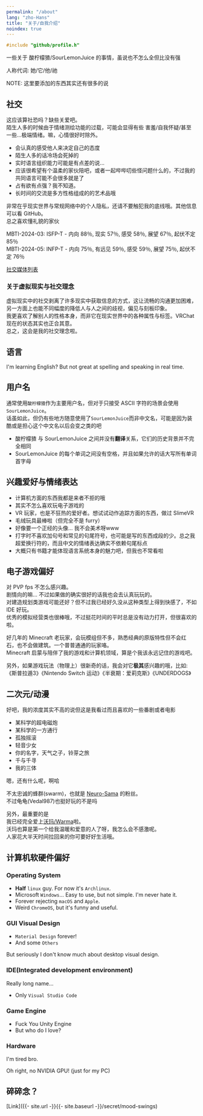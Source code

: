 ```yaml
---
permalink: "/about"
lang: "zho-Hans"
title: "关于/自我介绍"
noindex: true
---
```


```c
#include "github/profile.h"
```

一些关于 酸柠檬猹/SourLemonJuice 的事情，虽说也不怎么全但比没有强

人称代词: 她/它/他/祂

NOTE: 这里要添加的东西其实还有很多的说

## 社交

这应该算社恐吗？缺些关爱吧。\
陌生人多的时候由于情绪测绘功能的过载，可能会显得有些 害羞/自我怀疑/甚至一些...极端情绪。嘛，心情很好时除外。

- 会认真的感受他人来决定自己的态度
- 陌生人多的话冷场会死掉的
- 实时语言组织能力可能是有点差的说․․․
- 应该很希望有个温柔的家伙陪吧，或者一起哔哔叨些怪问题什么的，不过我的共同语言可能不会很多就是了
- 占有欲有点强？我不知道。
- 长时间的交流是多方性格组成的的艺术品哦

非常在乎现实世界与常规网络中的个人隐私，还请不要触犯我的底线哦。其他信息可以看 GitHub。\
总之喜欢懂礼貌的家伙

MBTI-2024-03: ISFP-T - 内向 88％‚ 现实 57％‚ 感受 58％‚ 展望 67％‚ 起伏不定 85％\
MBTI-2024-05: INFP-T - 内向 75％‚ 有远见 59％‚ 感受 59％‚ 展望 75％‚ 起伏不定 76％

[社交媒体列表](./social)

### 关于虚拟现实与社交理念

虚拟现实中的社交剥离了许多现实中获取信息的方式，这让流畅的沟通更加困难，另一方面上也能不同幅度的降低人与人之间的歧视，偏见与刻板印象。\
我更喜欢了解别人的性格本身，而非它在现实世界中的各种属性与标签。VRChat 现在的状态其实也正合其意。\
总之，这会是我的社交理念啦。

## 语言

I'm learning English? But not great at spelling and speaking in real time.

## 用户名

通常使用`酸柠檬猹`作为主要用户名，但对于只接受 ASCII 字符的场景会使用`SourLemonJuice`。\
话虽如此，但仍有些地方随意使用了`SourLemonJuice`而非中文名，可能是因为装酷或是担心这个中文名以后会变之类的吧

- 酸柠檬猹 与 SourLemonJuice 之间并没有**翻译**关系，它们的历史背景并不完全相同
- SourLemonJuice 的每个单词之间没有空格，并且如果允许的话大写所有单词首字母

## 兴趣爱好与情绪表达

- 计算机方面的东西我都是来者不拒的哦
- 其实不怎么喜欢玩电子游戏的
- VR 玩家，也是不狂热的爱好者。想试试动作追踪方面的东西，做过 SlimeVR
- 毛绒玩具最棒啦（但完全不是 furry）
- 好像要一个正经的头像... 我不会美术呀www
- 打字时不喜欢加句号和常见的句尾符号，也可能是写的东西成段的少。总之我超爱换行符的，而且中文的情绪表达确实不依赖句尾标点
- 大概只有书籍才能体现语言系统本身的魅力吧，但我也不常看啦

## 电子游戏偏好

对 PVP fps 不怎么感兴趣。\
剧情向的嘛... 不过如果做的确实很好的话我也会去认真玩玩的。\
对建造规划类游戏可能还好？但不过我已经好久没从这种类型上得到快感了，不如 IDE 好玩。\
优秀的模拟经营类也很棒哦，不过挺花时间的平时总是没有动力打开，但很喜欢的啦。

好几年的 Minecraft 老玩家，会玩模组但不多，熟悉经典的原版特性但不会红石，也不会做建筑。一个普普通通的玩家咯。\
Minecraft 启蒙与陪伴了我的游戏和计算机领域，算是个我该永远记住的游戏吧。

另外，如果游戏玩法（物理上）很新奇的话，我会对它**极其**感兴趣的哦，比如:\
《斯普拉遁3》《Nintendo Switch 运动》《半衰期：爱莉克斯》《UNDERDOGS》

## 二次元/动漫

好吧，我的浓度其实不高的说但这是我看过而且喜欢的一些番剧或者电影

- 某科学的超电磁炮
- 某科学的一方通行
- 孤独摇滚
- 轻音少女
- 你的名字，天气之子，铃芽之旅
- 千与千寻
- 我的三体

嗯，还有什么呢，啊哈

不太忠诚的蜂群(swarm)，也就是 [Neuro-Sama](https://www.twitch.tv/vedal987) 的粉丝。\
不过龟龟(Vedal987)也挺好玩的不是吗

另外，最重要的是\
我已经完全爱上[沃玛/Warma](https://zh.moegirl.org.cn/zh-hans/Warma)啦。\
沃玛也算是第一个给我温暖和爱意的人了呀，我怎么会不感激呢。\
人家花大半天时间拉回来的你可要好好生活哦。

## 计算机软硬件偏好

### Operating System

- **Half** `linux` guy. For now it's `Archlinux`.
- Microsoft `Windows`... Easy to use, but not simple. I'm never hate it.
- Forever rejecting `macOS` and `Apple`.
- Weird `ChromeOS`, but it's funny and useful.

### GUI Visual Design

- `Material Design` forever!
- And some `Others`

But seriously I don't know much about desktop visual design.

### IDE(Integrated development environment)

Really long name...

- Only `Visual Studio Code`

### Game Engine

- Fuck You Unity Engine
- But who do I love?

### Hardware

I'm tired bro.

Oh right, no NVIDIA GPU! (just for my PC)

## 碎碎念？

[Link]({{- site.url -}}{{- site.baseurl -}}/secret/mood-swings)
